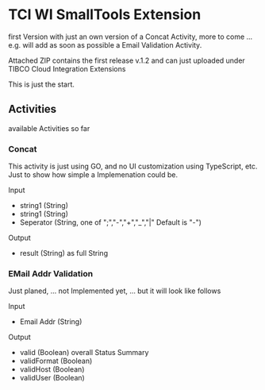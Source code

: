 # TCI WI SmallTools Extension
first Version with just an own version of a Concat Activity, more to come ...
e.g. will add as soon as possible a Email Validation Activity.

Attached ZIP contains the first release v.1.2 and can just uploaded under 
TIBCO Cloud Integration Extensions

This is just the start.

## Activities
available Activities so far
### Concat
This activity is just using GO, and no UI customization using TypeScript, etc.
Just to show how simple a Implemenation could be.

Input
- string1 (String)
- string1 (String)
- Seperator (String, one of ";","-","+","_","|" Default is "-")

Output
- result (String) as full String

### EMail Addr Validation
Just planed, ... not Implemented yet, ... but it will look like follows

Input
- Email Addr (String)

Output
- valid (Boolean) overall Status Summary
- validFormat (Boolean)
- validHost (Boolean)
- validUser (Boolean)
 

